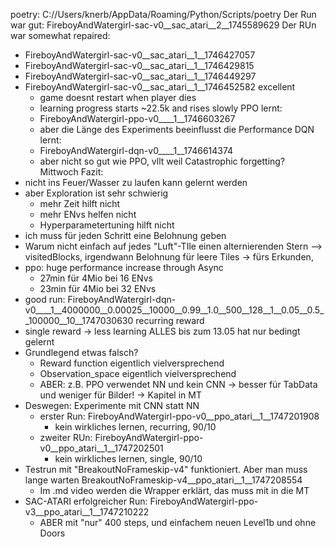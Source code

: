 poetry:
C://Users/knerb/AppData/Roaming/Python/Scripts/poetry
Der Run war gut: FireboyAndWatergirl-sac-v0__sac_atari__2__1745589629
Der RUn war somewhat repaired: 
- FireboyAndWatergirl-sac-v0__sac_atari__1__1746427057
- FireboyAndWatergirl-sac-v0__sac_atari__1__1746429815
- FireboyAndWatergirl-sac-v0__sac_atari__1__1746449297
- FireboyAndWatergirl-sac-v0__sac_atari__1__1746452582 excellent
  - game doesnt restart when player dies
  - learning progress starts ~22.5k and rises slowly
PPO lernt:
  - FireboyAndWatergirl-ppo-v0____1__1746603267
  - aber die Länge des Experiments beeinflusst die Performance
DQN lernt:
  - FireboyAndWatergirl-dqn-v0____1__1746614374
  - aber nicht so gut wie PPO, vllt weil Catastrophic forgetting?
Mittwoch Fazit:
- nicht ins Feuer/Wasser zu laufen kann gelernt werden
- aber Exploration ist sehr schwierig
  - mehr Zeit hilft nicht
  - mehr ENvs helfen nicht
  - Hyperparametertuning hilft nicht
- ich muss für jeden Schritt eine Belohnung geben
- Warum nicht einfach auf jedes "Luft"-TIle einen alternierenden Stern
  --> visitedBlocks, irgendwann Belohnung für leere Tiles -> fürs Erkunden, 
- ppo: huge performance increase through Async
  -  27min für 4Mio bei 16 ENvs
  -  23min für 4Mio bei 32 ENvs
-  good run: FireboyAndWatergirl-dqn-v0____1__4000000__0.00025__10000__0.99__1.0__500__128__1__0.05__0.5__100000__10__1747030630 recurring reward
-  single reward -> less learning
ALLES bis zum 13.05 hat nur bedingt gelernt
- Grundlegend etwas falsch?
  - Reward function eigentlich vielversprechend
  - Observation_space eigentlich vielversprechend
  - ABER: z.B. PPO verwendet NN und kein CNN -> besser für TabData und weniger für Bilder! -> Kapitel in MT
- Deswegen: Experimente mit CNN statt NN
  - erster Run: FireboyAndWatergirl-ppo-v0__ppo_atari__1__1747201908
    - kein wirkliches lernen, recurring, 90/10
  - zweiter RUn: FireboyAndWatergirl-ppo-v0__ppo_atari__1__1747202501
    -  kein wirkliches lernen, single, 90/10
 - Testrun mit "BreakoutNoFrameskip-v4" funktioniert. Aber man muss lange warten BreakoutNoFrameskip-v4__ppo_atari__1__1747208554
   - Im .md video werden die Wrapper erklärt, das muss mit in die MT
- SAC-ATARI erfolgreicher Run: FireboyAndWatergirl-ppo-v3__ppo_atari__1__1747210222
  - ABER mit "nur" 400 steps, und einfachem neuen Level1b und ohne Doors